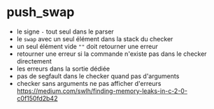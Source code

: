 # push_swap
- le signe `-` tout seul dans le parser
- le `swap` avec un seul élément dans la stack du checker
- un seul élément vide `""` doit retourner une erreur
- retourner une erreur si la commande n'existe pas dans le checker directement
- les erreurs dans la sortie dédiée
- pas de segfault dans le checker quand pas d'arguments
- checker sans arguments ne pas afficher d'erreurs
https://medium.com/swlh/finding-memory-leaks-in-c-2-0-c0f150fd2b42